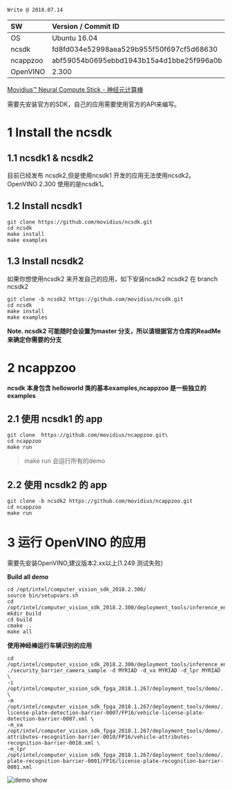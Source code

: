 ```
Write @ 2018.07.14
```
   
 SW | Version / Commit ID  
:-|:-  
OS| Ubuntu 16.04  
ncsdk  | fd8fd034e52998aea529b955f50f697cf5d68630  
ncappzoo | abf59054b0695ebbd1943b15a4d1bbe25f996a0b
OpenVINO | 2.300  

[Movidius™ Neural Compute Stick - 神经元计算棒](https://developer.movidius.com/)

需要先安装官方的SDK，自己的应用需要使用官方的API来编写。 
# 1 Install the ncsdk
## 1.1 ncsdk1 & ncsdk2
目前已经发布 ncsdk2,但是使用ncsdk1 开发的应用无法使用ncsdk2。  
OpenVINO 2.300 使用的是ncsdk1。
## 1.2 Install ncsdk1
```
git clone https://github.com/movidius/ncsdk.git
cd ncsdk
make install
make examples
```

## 1.3 Install ncsdk2
如果你想使用ncsdk2 来开发自己的应用，如下安装ncsdk2
ncsdk2 在 branch ncsdk2
```
git clone -b ncsdk2 https://github.com/movidius/ncsdk.git
cd ncsdk
make install
make examples
```
**Note. ncsdk2 可能随时会设置为master 分支，所以请根据官方仓库的ReadMe来确定你需要的分支**

# 2 ncappzoo 
**ncsdk 本身包含 helloworld 类的基本examples,ncappzoo 是一些独立的 examples**

## 2.1 使用 ncsdk1 的 app
```
git clone  https://github.com/movidius/ncappzoo.git\
cd ncappzoo
make run
```
> make run 会运行所有的demo  

## 2.2 使用 ncsdk2 的 app
```
git clone -b ncsdk2 https://github.com/movidius/ncappzoo.git
cd ncappzoo
make run
```
# 3 运行 OpenVINO 的应用
需要先安装OpenVINO,建议版本2.xx以上(1.249 测试失败)

**Build all demo**  
```
cd /opt/intel/computer_vision_sdk_2018.2.300/
source bin/setupvars.sh
cd /opt/intel/computer_vision_sdk_2018.2.300/deployment_tools/inference_engine/samples/
mkdir build
cd build
cmake ..
make all
```
**使用神经棒运行车辆识别的应用**
```
cd /opt/intel/computer_vision_sdk_2018.2.300/deployment_tools/inference_engine/samples/build/intel64/Release
./security_barrier_camera_sample -d MYRIAD -d_va MYRIAD -d_lpr MYRIAD \
-i /opt/intel/computer_vision_sdk_fpga_2018.1.267/deployment_tools/demo/../demo/car_1.bmp \
-m /opt/intel/computer_vision_sdk_fpga_2018.1.267/deployment_tools/demo/../intel_models/vehicle-license-plate-detection-barrier-0007/FP16/vehicle-license-plate-detection-barrier-0007.xml \
-m_va /opt/intel/computer_vision_sdk_fpga_2018.1.267/deployment_tools/demo/../intel_models/vehicle-attributes-recognition-barrier-0010/FP16/vehicle-attributes-recognition-barrier-0010.xml \
-m_lpr /opt/intel/computer_vision_sdk_fpga_2018.1.267/deployment_tools/demo/../intel_models/license-plate-recognition-barrier-0001/FP16/license-plate-recognition-barrier-0001.xml
```
![demo show](https://github.com/junxnone/junxnone.github.io/blob/master/_img/openvinodemowithncsdk.png)